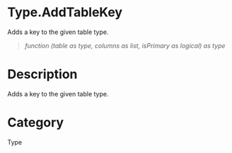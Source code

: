 ﻿# Type.AddTableKey
Adds a key to the given table type.
> _function (table as type, columns as list, isPrimary as logical) as type_
# Description 
Adds a key to the given table type.
# Category 
Type

